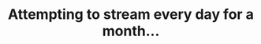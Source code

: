 ---
title: "Attempting to stream every day for a month..."
streamDate: 7-1-2024
game: "Just Chatting"
gameCoverURL: "https://static-cdn.jtvnw.net/ttv-boxart/509658-285x380.jpg"
vodUrl: "https://www.youtube.com/watch?v=BqNxlwdtfTQ"
thumbnail: "https://img.youtube.com/vi/BqNxlwdtfTQ/maxresdefault.jpg"
duration: "2:05:20"
---